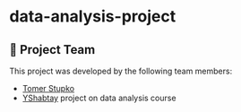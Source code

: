 # data-analysis-project
## 🤝 Project Team
This project was developed by the following team members:
- [Tomer Stupko](https://github.com/TomerStupko)
- [YShabtay](https://github.com/YShabtay)
project on data analysis course
